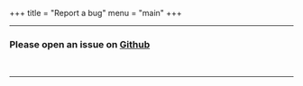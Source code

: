 +++
title = "Report a bug"
menu = "main"
+++

* * *

### Please open an issue on [Github](https://github.com/TIT8/polimi-elettronica/issues/new)

&nbsp;

* * *